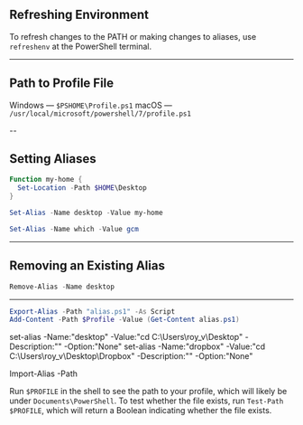 ## Refreshing Environment

To refresh changes to the PATH or making changes to aliases, use `refreshenv` at the PowerShell terminal.

---

## Path to Profile File

Windows — `$PSHOME\Profile.ps1`
macOS — `/usr/local/microsoft/powershell/7/profile.ps1`

--

## Setting Aliases

```powershell
Function my-home {
  Set-Location -Path $HOME\Desktop
}

Set-Alias -Name desktop -Value my-home

Set-Alias -Name which -Value gcm
```

---

## Removing an Existing Alias

```powershell
Remove-Alias -Name desktop
```

---

```powershell
Export-Alias -Path "alias.ps1" -As Script
Add-Content -Path $Profile -Value (Get-Content alias.ps1)
```

set-alias -Name:"desktop" -Value:"cd C:\Users\roy_v\Desktop" -Description:"" -Option:"None"
set-alias -Name:"dropbox" -Value:"cd C:\Users\roy_v\Desktop\Dropbox" -Description:"" -Option:"None"

Import-Alias -Path

Run `$PROFILE` in the shell to see the path to your profile, which will likely be under `Documents\PowerShell`. To test whether the file exists, run `Test-Path $PROFILE`, which will return a Boolean indicating whether the file exists.
